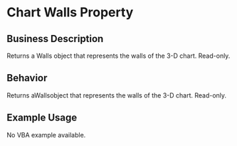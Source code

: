 # Chart Walls Property

## Business Description
Returns a Walls object that represents the walls of the 3-D chart. Read-only.

## Behavior
Returns aWallsobject that represents the walls of the 3-D chart. Read-only.

## Example Usage
No VBA example available.